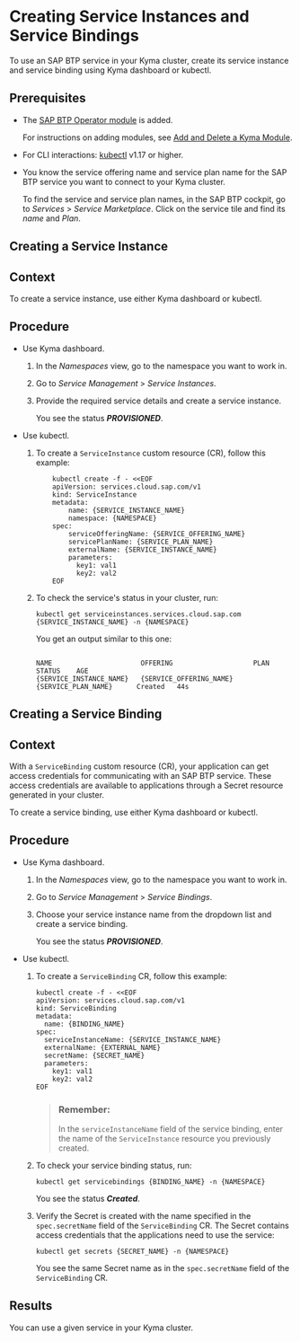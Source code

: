 <!-- loio17bd304aeab34294a4ca34fa9564147c -->

# Creating Service Instances and Service Bindings

To use an SAP BTP service in your Kyma cluster, create its service instance and service binding using Kyma dashboard or kubectl.



<a name="loio17bd304aeab34294a4ca34fa9564147c__prereq_wyw_t4w_ycc"/>

## Prerequisites

-   The [SAP BTP Operator module](sap-btp-operator-module-50347ea.md) is added.

    For instructions on adding modules, see [Add and Delete a Kyma Module](../50-administration-and-ops/add-and-delete-a-kyma-module-1b548e9.md#loio1b548e9ad4744b978b8b595288b0cb5c).

-   For CLI interactions: [kubectl](https://kubernetes.io/docs/tasks/tools/) v1.17 or higher.

-   You know the service offering name and service plan name for the SAP BTP service you want to connect to your Kyma cluster.

    To find the service and service plan names, in the SAP BTP cockpit, go to *Services* \> *Service Marketplace*. Click on the service tile and find its *name* and *Plan*.


<a name="task_tps_kqw_ycc"/>

<!-- task\_tps\_kqw\_ycc -->

## Creating a Service Instance



<a name="task_tps_kqw_ycc__context_xl3_m25_cdc"/>

## Context

To create a service instance, use either Kyma dashboard or kubectl.



<a name="task_tps_kqw_ycc__steps-unordered_hv2_nqw_ycc"/>

## Procedure

-   Use Kyma dashboard.

    1.  In the *Namespaces* view, go to the namespace you want to work in.

    2.  Go to *Service Management* \> *Service Instances*.

    3.  Provide the required service details and create a service instance.

        You see the status ***PROVISIONED***.


-   Use kubectl.

    1.  To create a `ServiceInstance` custom resource \(CR\), follow this example:

        ```
            kubectl create -f - <<EOF 
            apiVersion: services.cloud.sap.com/v1
            kind: ServiceInstance
            metadata:
                name: {SERVICE_INSTANCE_NAME}
                namespace: {NAMESPACE} 
            spec:
                serviceOfferingName: {SERVICE_OFFERING_NAME}
                servicePlanName: {SERVICE_PLAN_NAME}
                externalName: {SERVICE_INSTANCE_NAME}
                parameters:
                  key1: val1
                  key2: val2
            EOF
        ```

    2.  To check the service's status in your cluster, run:

        ```
        kubectl get serviceinstances.services.cloud.sap.com {SERVICE_INSTANCE_NAME} -n {NAMESPACE}
        ```

        You get an output similar to this one:

        ```
        
        NAME                      OFFERING                    PLAN                     STATUS    AGE
        {SERVICE_INSTANCE_NAME}   {SERVICE_OFFERING_NAME}     {SERVICE_PLAN_NAME}      Created   44s
        ```



<a name="task_jjq_5rw_ycc"/>

<!-- task\_jjq\_5rw\_ycc -->

## Creating a Service Binding



<a name="task_jjq_5rw_ycc__context_nw2_xrw_ycc"/>

## Context

With a `ServiceBinding` custom resource \(CR\), your application can get access credentials for communicating with an SAP BTP service. These access credentials are available to applications through a Secret resource generated in your cluster.

To create a service binding, use either Kyma dashboard or kubectl.



<a name="task_jjq_5rw_ycc__steps-unordered_zh5_zrw_ycc"/>

## Procedure

-   Use Kyma dashboard.

    1.  In the *Namespaces* view, go to the namespace you want to work in.

    2.  Go to *Service Management* \> *Service Bindings*.

    3.  Choose your service instance name from the dropdown list and create a service binding.

        You see the status ***PROVISIONED***.


-   Use kubectl.

    1.  To create a `ServiceBinding` CR, follow this example:

        ```
        kubectl create -f - <<EOF
        apiVersion: services.cloud.sap.com/v1
        kind: ServiceBinding
        metadata:
          name: {BINDING_NAME}
        spec:
          serviceInstanceName: {SERVICE_INSTANCE_NAME}
          externalName: {EXTERNAL_NAME}
          secretName: {SECRET_NAME}
          parameters:
            key1: val1
            key2: val2   
        EOF        
        ```

        > ### Remember:  
        > In the `serviceInstanceName` field of the service binding, enter the name of the `ServiceInstance` resource you previously created.

    2.  To check your service binding status, run:

        ```
        kubectl get servicebindings {BINDING_NAME} -n {NAMESPACE}
        
        ```

        You see the status ***Created***.

    3.  Verify the Secret is created with the name specified in the `spec.secretName` field of the `ServiceBinding` CR. The Secret contains access credentials that the applications need to use the service:

        ```
        kubectl get secrets {SECRET_NAME} -n {NAMESPACE}
        
        ```

        You see the same Secret name as in the `spec.secretName` field of the `ServiceBinding` CR.





<a name="task_jjq_5rw_ycc__result_lqh_wtw_ycc"/>

## Results

You can use a given service in your Kyma cluster.

